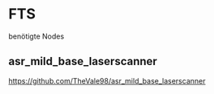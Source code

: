 # FTS



benötigte Nodes

## asr_mild_base_laserscanner

https://github.com/TheVale98/asr_mild_base_laserscanner
